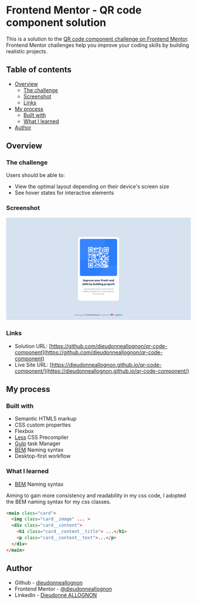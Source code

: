 # Frontend Mentor - QR code component solution

This is a solution to the [QR code component challenge on Frontend Mentor](https://www.frontendmentor.io/challenges/qr-code-component-iux_sIO_H). Frontend Mentor challenges help you improve your coding skills by building realistic projects.


## Table of contents

-   [Overview](#overview)
    -   [The challenge](#the-challenge)
    -   [Screenshot](#screenshot)
    -   [Links](#links)
-   [My process](#my-process)
    -   [Built with](#built-with)
    -   [What I learned](#what-i-learned)
-   [Author](#author)

## Overview

### The challenge

Users should be able to:

-   View the optimal layout depending on their device's screen size
-   See hover states for interactive elements

### Screenshot

![](./screenshot.png)

### Links

-   Solution URL: [https://github.com/dieudonneallognon/qr-code-component](https://github.com/dieudonneallognon/qr-code-component)
-   Live Site URL: [https://dieudonneallognon.github.io/qr-code-component/](https://dieudonneallognon.github.io/qr-code-component/)

## My process

### Built with

-   Semantic HTML5 markup
-   CSS custom properties
-   Flexbox
-   [Less](https://lesscss.org/) CSS Precompiler
-   [Gulp](https://gulpjs.com/) task Manager
-   [BEM](http://getbem.com/introduction/) Naming syntax
-   Desktop-first workflow

### What I learned

-   [BEM](https://lesscss.org/) Naming syntax

Aiming to gain more consistency and readability in my css code, I adopted the
BEM naming syntax for my css classes.

```html
<main class="card">
  <img class="card__image" ... >
  <div class="card__content">
    <h1 class="card__content__title"> ...</h1>
    <p class="card__content__text">...</p>
  </div>
</main>

```

## Author

-   Github - [dieudonneallognon](https://github.com/dieudonneallognon/)
-   Frontend Mentor - [@dieudonneallognon](https://www.frontendmentor.io/profile/dieudonneallognon)
-   LinkedIn - [Dieudonné
    ALLOGNON](https://www.linkedin.com/in/dieudonn%C3%A9-allognon-200239175/)
